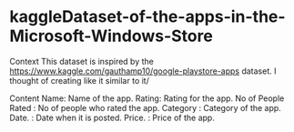 # kaggleDataset-of-the-apps-in-the-Microsoft-Windows-Store

Context
This dataset is inspired by the https://www.kaggle.com/gauthamp10/google-playstore-apps dataset. I thought of creating like it similar to it/

Content
Name: Name of the app.
Rating: Rating for the app.
No of People Rated : No of people who rated the app.
Category : Category of the app.
Date. : Date when it is posted.
Price. : Price of the app.
